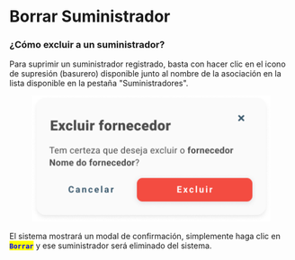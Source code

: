 # Borrar Suministrador

### ¿Cómo excluir a un suministrador?

Para suprimir un suministrador registrado, basta con hacer clic en el icono de supresión (basurero) disponible junto al nombre de la asociación en la lista disponible en la pestaña "Suministradores".

<figure><img src="../../../.gitbook/assets/Excluir fornecedor.png" alt=""><figcaption></figcaption></figure>

El sistema mostrará un modal de confirmación, simplemente haga clic en <mark style="color:blue;">**`Borrar`**</mark> y ese suministrador será eliminado del sistema.
